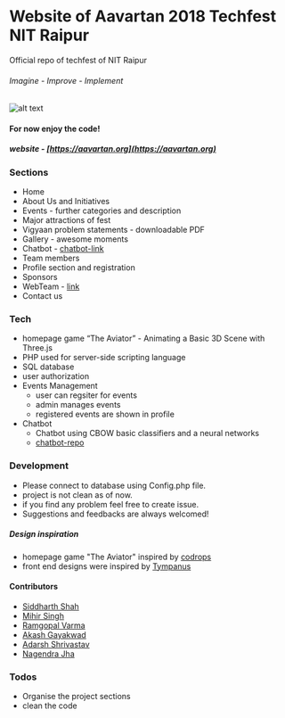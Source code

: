 # Website of Aavartan 2018 Techfest NIT Raipur

Official repo of techfest of NIT Raipur 

  ###### Imagine - Improve - Implement
 
![alt text](https://scontent.fbom19-1.fna.fbcdn.net/v/t1.0-9/42160598_2258753121023583_6084038448589570048_n.jpg?_nc_cat=108&_nc_ht=scontent.fbom19-1.fna&oh=faba5dbce8781b4a8f442d59849241d7&oe=5CA7336C "Website SS here")

#### For now enjoy the code!
##### website - [https://aavartan.org](https://aavartan.org)

### Sections
* Home
* About Us and Initiatives
* Events - further categories and description 
* Major attractions of fest
* Vigyaan problem statements - downloadable PDF
* Gallery - awesome moments
* Chatbot - [chatbot-link](https://adarsh-shrivastava-001.github.io/Chaat_aavartan/)
* Team members
* Profile section and registration
* Sponsors
* WebTeam - [link](http://aavartan.org/webteam/)
* Contact us 

### Tech
- homepage game “The Aviator” - Animating a Basic 3D Scene with Three.js
- PHP used for server-side scripting language  
- SQL database
- user authorization 
- Events Management
    - user can regsiter for events
    - admin manages events
    - registered events are shown in profile
- Chatbot
    - Chatbot using CBOW basic classifiers and a neural networks
    - [chatbot-repo](https://github.com/Adarsh-Shrivastava-001/training_bot)

### Development
- Please connect to database using Config.php file.
-  project is not clean as of now.
- if you find any problem feel free to create issue.
- Suggestions and feedbacks are always welcomed!

##### Design inspiration 
* homepage game "The Aviator" inspired by [codrops](https://tympanus.net/codrops/2016/04/26/the-aviator-animating-basic-3d-scene-threejs/) 
* front end designs were inspired by [Tympanus](https://tympanus.net)

#### Contributors
* [Siddharth Shah](https://github.com/siddharthshah3030)
* [Mihir Singh](https://github.com/Mihirkumarsingh)
* [Ramgopal Varma](https://github.com/ramgopal18998)
* [Akash Gayakwad](https://github.com/Akashgayakwad)
* [Adarsh Shrivastav](https://github.com/Adarsh-Shrivastava-001)
* [Nagendra Jha](https://github.com/njha1999)

### Todos
 - Organise the project sections 
 - clean the code

